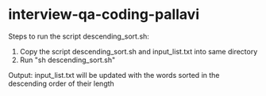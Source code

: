interview-qa-coding-pallavi
===========================

Steps to run the script descending_sort.sh: 

1. Copy the script descending_sort.sh and input_list.txt into same directory
2. Run "sh descending_sort.sh"

Output: 
input_list.txt will be updated with the words sorted in the descending order of their length

